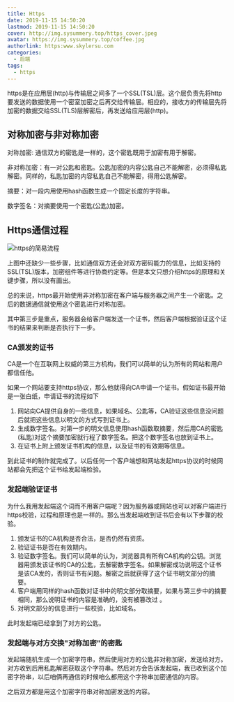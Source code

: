 ```yaml
---
title: Https
date: 2019-11-15 14:50:20
lastmod: 2019-11-15 14:50:20
cover: http://img.sysummery.top/https_cover.jpeg
avatar: https://img.sysummery.top/coffee.jpg
authorlink: https:www.skylersu.com
categories:
  - 后端
tags:
  - https
---
```


https是在应用层(http)与传输层之间多了一个SSL(TSL)层。这个层负责先将http要发送的数据使用一个密室加密之后再交给传输层。相应的，接收方的传输层先将加密的数据交给SSL(TLS)层解密后，再发送给应用层(http)。
<!--more-->
## 对称加密与非对称加密
对称加密: 通信双方的密匙是一样的，这个密匙既用于加密有用于解密。

非对称加密：有一对公匙和密匙。公匙加密的内容公匙自己不能解密，必须得私匙解密。同样的，私匙加密的内容私匙自己不能解密，得用公匙解密。

摘要：对一段内用使用hash函数生成一个固定长度的字符串。

数字签名：对摘要使用一个密匙(公匙)加密。

## Https通信过程

![https的简易流程](https://img.sysummery.top/https.jpg)

上图中还缺少一些步骤，比如通信双方还会对双方密码能力的信息，比如支持的SSL(TSL)版本，加密组件等进行协商约定等。但是本文只想介绍https的原理和关键步骤，所以没有画出。

总的来说，https最开始使用非对称加密在客户端与服务器之间产生一个密匙。之后的数据通信就使用这个密匙进行对称加密。

其中第三步是重点，服务器会给客户端发送一个证书，然后客户端根据验证这个证书的结果来判断是否执行下一步。

### CA颁发的证书
CA是一个在互联网上权威的第三方机构，我们可以简单的认为所有的网站和用户都信任他。

如果一个网站要支持https协议，那么他就得向CA申请一个证书。假如证书最开始是一张白纸，申请证书的流程如下

1. 网站向CA提供自身的一些信息，如果域名、公匙等，CA验证这些信息没问题后就把这些信息以明文的方式写到证书上。
2. 生成数字签名。对第一步的明文信息使用hash函数取摘要，然后用CA的密匙(私匙)对这个摘要加密就行程了数字签名。把这个数字签名也放到证书上。
3. 在证书上附上颁发证书机构的信息，以及证书的有效期等信息。

到此证书的制作就完成了。以后任何一个客户端想和网站发起https协议的时候网站都会先把这个证书给发起端检验。

### 发起端验证证书
为什么我用发起端这个词而不用客户端呢？因为服务器或网站也可以对客户端进行https校验，过程和原理也是一样的。那么当发起端收到证书后会有以下步骤的校验。

1. 颁发证书的CA机构是否合法，是否仍然有资质。
2. 验证证书是否在有效期内。
3. 验证数字签名。我们可以简单的认为，浏览器具有所有CA机构的公钥。浏览器用颁发该证书的CA的公匙，去解密数字签名。如果解密成功说明这个证书是该CA发的，否则证书有问题。解密之后就获得了这个证书明文部分的摘要。
4. 客户端用同样的hash函数对证书中的明文部分取摘要，如果与第三步中的摘要相同，那么说明证书的内容是准确的，没有被篡改过 。
5. 对明文部分的信息进行一些校验，比如域名。

此时发起端已经拿到了对方的公匙。

### 发起端与对方交换"对称加密"的密匙
发起端随机生成一个加密字符串，然后使用对方的公匙非对称加密，发送给对方。对方收到后用私匙解密获取这个字符串。然后对方会告诉发起端，我已收到这个加密字符串，以后咱俩再通信的时候咱么都用这个字符串加密通信的内容。

之后双方都是用这个加密字符串对称加密发送的内容。
